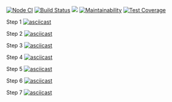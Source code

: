 [![Node CI](https://github.com/raccoonroman/frontend-project-lvl2/workflows/Node%20CI/badge.svg)](https://github.com/raccoonroman/frontend-project-lvl2/actions)
[![Build Status](https://travis-ci.com/raccoonroman/frontend-project-lvl2.svg?branch=master)](https://travis-ci.com/raccoonroman/frontend-project-lvl2)
![](https://github.com/raccoonroman/frontend-project-lvl2/workflows/Greet%20Everyone/badge.svg)
[![Maintainability](https://api.codeclimate.com/v1/badges/557d1309e3c87772fc83/maintainability)](https://codeclimate.com/github/raccoonroman/frontend-project-lvl2/maintainability)
[![Test Coverage](https://api.codeclimate.com/v1/badges/557d1309e3c87772fc83/test_coverage)](https://codeclimate.com/github/raccoonroman/frontend-project-lvl2/test_coverage)


Step 1
[![asciicast](https://asciinema.org/a/eVlTB1QtjxFj1mNxY8HEggOT8.svg)](https://asciinema.org/a/eVlTB1QtjxFj1mNxY8HEggOT8)

Step 2
[![asciicast](https://asciinema.org/a/SgcsWXEBd4LF4IClUufcosIf1.svg)](https://asciinema.org/a/SgcsWXEBd4LF4IClUufcosIf1)

Step 3
[![asciicast](https://asciinema.org/a/PJGmyaaoJczyy35aKFclOcyDD.svg)](https://asciinema.org/a/PJGmyaaoJczyy35aKFclOcyDD)

Step 4
[![asciicast](https://asciinema.org/a/mlGA8Pq2ONmGq7HjO95rlwSo2.svg)](https://asciinema.org/a/mlGA8Pq2ONmGq7HjO95rlwSo2)

Step 5
[![asciicast](https://asciinema.org/a/uZiB22AiONeoxio7oTUirJcyt.svg)](https://asciinema.org/a/uZiB22AiONeoxio7oTUirJcyt)

Step 6
[![asciicast](https://asciinema.org/a/nC2X3SUvoP1D8m8FvDulQ3NVI.svg)](https://asciinema.org/a/nC2X3SUvoP1D8m8FvDulQ3NVI)

Step 7
[![asciicast](https://asciinema.org/a/cAws5yA9LKJ6uwLvNn0pzT3yS.svg)](https://asciinema.org/a/cAws5yA9LKJ6uwLvNn0pzT3yS)
